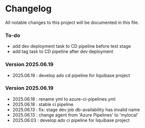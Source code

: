 # Changelog
All notable changes to this project will be documented in this file.

### To-do
- add dev deployment task to CD pipeline before test stage
- add tag task to CD pipeline after dev deployment

### Version 2025.06.19
- 2025.06.19 : develop ado cd pipeline for liquibase project

### Version 2025.06.19
- 2025.06.18 : rename yml to azure-ci-pipelines.yml
- 2025.06.18 : stable ci pipeline
- 2025.06.13 : fix: stage dev job db-availability has invalid name
- 2025.06.13 : change agent from 'Azure Pipelines' to 'mylocal'
- 2025.06.03 : develop ado ci pipeline for liquibase project
